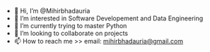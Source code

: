 - 👋 Hi, I’m @Mihirbhadauria
- 👀 I’m interested in Software Developement and Data Engineering
- 🌱 I’m currently trying to master Python
- 💞️ I’m looking to collaborate on projects
- 📫 How to reach me >> email: mihirbhadauria@gmail.com

